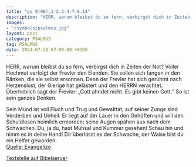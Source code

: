 ```yaml
---
title: "ps 9(9B),1-2.3-4.7-8.14"
description: "HERR, warum bleibst du so fern, verbirgst dich in Zeiten der Not? Voller Hochmut verfolgt der Frevler den Elenden. Sie sollen sich fangen in den Ränken, die sie selbst ersonnen. Denn der Frevler hat sich gerühmt nach Herzenslust, der Gierige hat gelästert und den HERRN verachtet....."
images:
- "/symbols/psalmus.jpg"
layout: post
category: PSALMUS
tag: PSALMUS
date: 2024-07-20 07:00:00 +0100
---
```

HERR, warum bleibst du so fern, verbirgst dich in Zeiten der Not?
Voller Hochmut verfolgt der Frevler den Elenden. Sie sollen sich fangen in den Ränken, die sie selbst ersonnen.
Denn der Frevler hat sich gerühmt nach Herzenslust, der Gierige hat gelästert und den HERRN verachtet.
Überheblich sagt der Frevler: „Gott ahndet nicht.<!--more--> Es gibt keinen Gott.“ So ist sein ganzes Denken.

Sein Mund ist voll Fluch und Trug und Gewalttat, auf seiner Zunge sind Verderben und Unheil.
Er liegt auf der Lauer in den Gehöften und will den Schuldlosen heimlich ermorden; seine Augen spähen aus nach dem Schwachen.
Du, ja du, hast Mühsal und Kummer gesehen! Schau hin und nimm es in deine Hand! Dir überlässt es der Schwache, der Waise bist du ein Helfer geworden.<br>
[Quelle: Evangelizo](https://evangeliumtagfuertag.org/DE/gospel)

[Textstelle auf Bibelserver](https://www.bibleserver.com/EU/ps9(9B),1-2.3-4.7-8.14)
